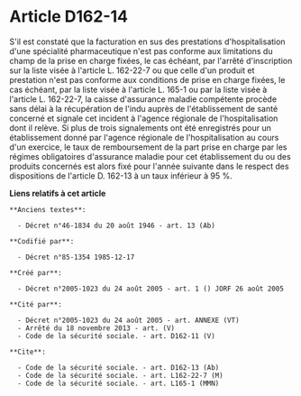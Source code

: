# Article D162-14

S'il est constaté que la facturation en sus des prestations d'hospitalisation d'une spécialité pharmaceutique n'est pas
conforme aux limitations du champ de la prise en charge fixées, le cas échéant, par l'arrêté d'inscription sur la liste visée
à l'article L. 162-22-7 ou que celle d'un produit et prestation n'est pas conforme aux conditions de prise en charge fixées,
le cas échéant, par la liste visée à l'article L. 165-1 ou par la liste visée à l'article L. 162-22-7, la caisse d'assurance
maladie compétente procède sans délai à la récupération de l'indu auprès de l'établissement de santé concerné et signale cet
incident à l'agence régionale de l'hospitalisation dont il relève. Si plus de trois signalements ont été enregistrés pour un
établissement donné par l'agence régionale de l'hospitalisation au cours d'un exercice, le taux de remboursement de la part
prise en charge par les régimes obligatoires d'assurance maladie pour cet établissement du ou des produits concernés est
alors fixé pour l'année suivante dans le respect des dispositions de l'article D. 162-13 à un taux inférieur à 95 %.

**Liens relatifs à cet article**

	**Anciens textes**:

	  - Décret n°46-1834 du 20 août 1946 - art. 13 (Ab)

	**Codifié par**:

	  - Décret n°85-1354 1985-12-17

	**Créé par**:

	  - Décret n°2005-1023 du 24 août 2005 - art. 1 () JORF 26 août 2005

	**Cité par**:

	  - Décret n°2005-1023 du 24 août 2005 - art. ANNEXE (VT)
	  - Arrêté du 18 novembre 2013 - art. (V)
	  - Code de la sécurité sociale. - art. D162-11 (V)

	**Cite**:

	  - Code de la sécurité sociale. - art. D162-13 (Ab)
	  - Code de la sécurité sociale. - art. L162-22-7 (M)
	  - Code de la sécurité sociale. - art. L165-1 (MMN)
